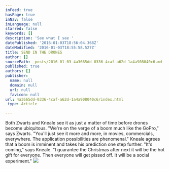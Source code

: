 ```yaml
---
inFeed: true
hasPage: true
inNav: false
inLanguage: null
starred: false
keywords: []
description: 'See what I see '
datePublished: '2016-01-03T18:56:04.368Z'
dateModified: '2016-01-03T18:55:58.527Z'
title: SEND IN THE DRONES
author: []
sourcePath: _posts/2016-01-03-4a3665dd-0336-4caf-a62d-1a4a908040c6.md
published: true
authors: []
publisher:
  name: null
  domain: null
  url: null
  favicon: null
url: 4a3665dd-0336-4caf-a62d-1a4a908040c6/index.html
_type: Article

---
```

Both Zwarts and Kneale see it as just a matter of time before drones become ubiquitous. "We're on the verge of a boom much like the GoPro," says Zwarts. "You'll just see it more and more, in movies, commercials, everywhere. The application possibilities are phenomenal."
Kneale agrees that a boom is imminent and takes his prediction one step further. "It's coming," says Kneale. "I guarantee the Christmas after next it will be the hot gift for everyone. Then everyone will get pissed off. It will be a social experiment."
![](https://the-grid-user-content.s3-us-west-2.amazonaws.com/e672a8c7-143a-4bf1-9e21-f5c1bdc465c7.jpg)